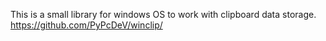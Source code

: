 This is a small library for windows OS to work with clipboard data storage. 
https://github.com/PyPcDeV/winclip/




